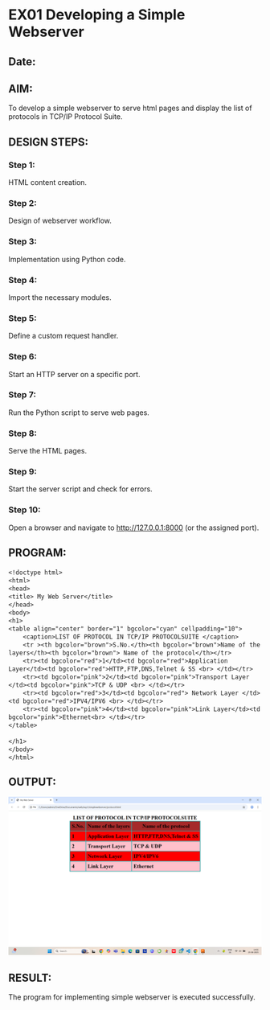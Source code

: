 # EX01 Developing a Simple Webserver
## Date:

## AIM:
To develop a simple webserver to serve html pages and display the list of protocols in TCP/IP Protocol Suite.

## DESIGN STEPS:
### Step 1: 
HTML content creation.

### Step 2:
Design of webserver workflow.

### Step 3:
Implementation using Python code.

### Step 4:
Import the necessary modules.

### Step 5:
Define a custom request handler.

### Step 6:
Start an HTTP server on a specific port.

### Step 7:
Run the Python script to serve web pages.

### Step 8:
Serve the HTML pages.

### Step 9:
Start the server script and check for errors.

### Step 10:
Open a browser and navigate to http://127.0.0.1:8000 (or the assigned port).

## PROGRAM:
```
<!doctype html>
<html>
<head>
<title> My Web Server</title>
</head>
<body>
<h1>
<table align="center" border="1" bgcolor="cyan" cellpadding="10">
    <caption>LIST OF PROTOCOL IN TCP/IP PROTOCOLSUITE </caption>
    <tr ><th bgcolor="brown">S.No.</th><th bgcolor="brown">Name of the layers</th><th bgcolor="brown"> Name of the protocol</th></tr>
    <tr><td bgcolor="red">1</td><td bgcolor="red">Application Layer</td><td bgcolor="red">HTTP,FTP,DNS,Telnet & SS <br> </td></tr>
    <tr><td bgcolor="pink">2</td><td bgcolor="pink">Transport Layer </td><td bgcolor="pink">TCP & UDP <br> </td></tr>
    <tr><td bgcolor="red">3</td><td bgcolor="red"> Network Layer </td><td bgcolor="red">IPV4/IPV6 <br> </td></tr>
    <tr><td bgcolor="pink">4</td><td bgcolor="pink">Link Layer</td><td bgcolor="pink">Ethernet<br> </td></tr>
</table>
   
</h1>
</body>
</html>
```
## OUTPUT:
![alt text](<Screenshot (1).png>)

## RESULT:
The program for implementing simple webserver is executed successfully.